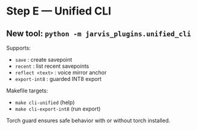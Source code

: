 # Step E — Unified CLI

## New tool: `python -m jarvis_plugins.unified_cli`
Supports:
- `save` : create savepoint
- `recent` : list recent savepoints
- `reflect <text>` : voice mirror anchor
- `export-int8` : guarded INT8 export

Makefile targets:
- `make cli-unified` (help)
- `make cli-export-int8` (run export)

Torch guard ensures safe behavior with or without torch installed.
